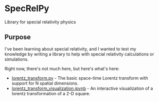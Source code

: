 # SpecRelPy
Library for special relativity physics

## Purpose
I've been learning about special relativity, and I wanted to test my knowledge by writing a library to help with special relativity calculations or simulations.

Right now, there's not much here, but here's what's here:

* [lorentz_transform.py](lorentz_transform.py) - The basic space-time Lorentz transform with support for N spatial dimensions.
* [lorentz_transform_visualization.ipynb](lorentz_transform_visualization.ipynb) - An interactive visualization of a lorentz transformation of a 2-D square.
